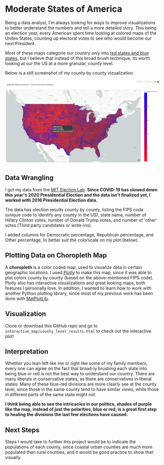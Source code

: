 # Moderate States of America

Being a data analyst, I'm always looking for ways to improve visualizations to better understand the numbers and tell a more detailed story. This being an election year, every American spent time looking at colored maps of the Unites States, counting up electoral votes to see who would become our next President. 

Most of these maps categorie our country *only* into [red states and blue states](https://i.insider.com/5fa1eb001df1d50018218b7e?width=1108&format=jpeg), but I believe that instead of this broad brush technique, its worth looking at our the US at a more granular, county level.

Below is a still screenshot of my county by county vizualization.

![still_screenshot](interactive_map/still_shot.png)


## Data Wrangling

I got my data from the [MIT Election Lab](https://electionlab.mit.edu/data). **Since COVID-19 has slowed down this year's 2020 Presidential Election and the data isn't finalized yet, I worked with 2016 Presidential Election data.**

The data has election results county by county, listing the FIPS code (unique code to identify any county in the US), state name, number of Hillary Clinton votes, number of Donald Trump votes, and number of 'other' votes (Third party candidates or write-ins).

I added columns for Democratic percentage, Republican percentage, and Other percentage, to better suit the colorscale on my plot (below).

## Plotting Data on Choropleth Map

A **choropleth** is a color coded map, used to visualize data in certain geographic locations. I used [Plotly](https://plotly.com/) to make this map, since it was able to plot colors county by county (based on the above-mentioned FIPS code). Plotly also has interactive visualizations and great looking maps, both features I personally love. In addition, I wanted to learn how to work with another Python plotting library, since most of my previous work has been done with [MatPlotLib](https://matplotlib.org/). 

## Visualization

Clone or download this GitHub repo and go to `interactive_map/county_level_results.html` to check out the interactive plot!

## Interpretation

Whether you lean left like me or right like some of my family members, every one can agree on the fact that broad-ly brushing each state into being blue or red is not the best way to understand our country. There are many liberals in conservative states, as there are conservatives in liberal states. Many of these blue-red divisions are more clearly see at the county level, since those in the same county tend to have similar views, while those in different parts of the same state might not.

**I think being able to see the intricacies in our politics, shades of purple like the map, instead of just the polarities, blue or red, is a great first step to healing the divisions the last few elections have caused.**

## Next Steps

Steps I would take to further this project would be to indicate the populations of each county, since coastal urban counties are much more populated than rural counties, and it would be good practice to show that visually.
